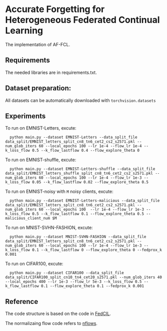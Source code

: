 # Accurate Forgetting for Heterogeneous Federated Continual Learning
The implementation of AF-FCL.

## Requirements
The needed libraries are in requirements.txt.

## Dataset preparation:
All datasets can be automatically downloaded with ```torchvision.datasets```

## Experiments
To run on EMNIST-Letters, excute:

      python main.py --dataset EMNIST-Letters --data_split_file data_split/EMNIST_letters_split_cn8_tn6_cet2_cs2_s2571.pkl --num_glob_iters 60 --local_epochs 100 --lr 1e-4 --flow_lr 1e-4 --k_loss_flow 0.5 --k_flow_lastflow 0.4 --flow_explore_theta 0

To run on EMNIST-shuffle, excute:

      python main.py --dataset EMNIST-Letters-shuffle --data_split_file data_split/EMNIST_letters_shuffle_split_cn8_tn6_cet2_cs2_s2571.pkl --num_glob_iters 60 --local_epochs 100 --lr 1e-4 --flow_lr 1e-3 --k_loss_flow 0.05 --k_flow_lastflow 0.02 --flow_explore_theta 0.5

To run on EMNIST-noisy with ```M``` noisy clients, excute:

      python main.py --dataset EMNIST-Letters-malicious --data_split_file data_split/EMNIST_letters_split_cn8_tn6_cet2_cs2_s2571.pkl --num_glob_iters 60 --local_epochs 100  --lr 1e-4 --flow_lr 1e-3 --k_loss_flow 0.5 --k_flow_lastflow 0.1 --flow_explore_theta 0.5 --malicious_client_num $M

To run on MNIST-SVHN-FASHION, excute:

      python main.py --dataset MNIST-SVHN-FASHION --data_split_file data_split/EMNIST_letters_split_cn8_tn6_cet2_cs2_s2571.pkl --num_glob_iters 60 --local_epochs 100 --lr 1e-4 --flow_lr 1e-3 --k_loss_flow 0.1 --k_flow_lastflow 0 --flow_explore_theta 0 --fedprox_k 0.001

To run on CIFAR100, excute:

      python main.py --dataset CIFAR100 --data_split_file data_split/CIFAR100_split_cn10_tn4_cet20_s2571.pkl --num_glob_iters 40 --local_epochs 400 --lr 1e-3 --flow_lr 5e-3 --k_loss_flow 0.5 --k_flow_lastflow 0.1 --flow_explore_theta 0.1 --fedprox_k 0.001

## Reference
The code structure is based on the code in [FedCIL](https://github.com/daiqing98/FedCIL).

The normalizaing flow code refers to [nflows](https://github.com/bayesiains/nflows).